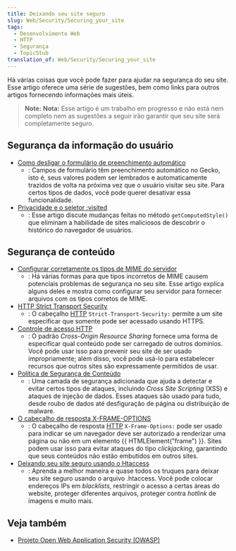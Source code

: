```yaml
---
title: Deixando seu site seguro
slug: Web/Security/Securing_your_site
tags:
  - Desenvolvimento Web
  - HTTP
  - Segurança
  - TopicStub
translation_of: Web/Security/Securing_your_site
---
```

Há várias coisas que você pode fazer para ajudar na segurança do seu site. Esse artigo oferece uma série de sugestões, bem como links para outros artigos fornecendo informações mais úteis.

> **Note:** **Nota:** Esse artigo é um trabalho em progresso e não está nem completo nem as sugestões a seguir irão garantir que seu site será completamente seguro.

## Segurança da informação do usuário

- [Como desligar o formulário de preenchimento automático](/en/How_to_Turn_Off_Form_Autocompletion "en/How to Turn Off Form Autocompletion")
  - : Campos de formulário têm preenchimento automático no Gecko, isto é, seus valores podem ser lembrados e automaticamente trazidos de volta na próxima vez que o usuário visitar seu site. Para certos tipos de dados, você pode querer desativar essa funcionalidade.
- [Privacidade e o seletor :visited](/en/CSS/Privacy_and_the_:visited_selector "en/CSS/Privacy and the :visited selector")
  - : Esse artigo discute mudanças feitas no método `getComputedStyle()` que eliminam a habilidade de sites maliciosos de descobrir o histórico do navegador de usuários.

## Segurança de conteúdo

- [Configurar corretamente os tipos de MIME do servidor](/en/Properly_Configuring_Server_MIME_Types "en/Properly Configuring Server MIME Types")
  - : Há várias formas para que tipos incorretos de MIME causem potenciais problemas de segurança no seu site. Esse artigo explica alguns deles e mostra como configurar seu servidor para fornecer arquivos com os tipos corretos de MIME.
- [HTTP Strict Transport Security](/en/Security/HTTP_Strict_Transport_Security "en/Security/HTTP Strict Transport Security")
  - : O cabeçalho [HTTP](/en/HTTP "en/HTTP") `Strict-Transport-Security:` permite a um site especificar que somente pode ser acessado usando HTTPS.
- [Controle de acesso HTTP](/En/HTTP_access_control "En/HTTP access control")
  - : O padrão _Cross-Origin Resource Sharing_ fornece uma forma de especificar qual conteúdo pode ser carregado de outros domínios. Você pode usar isso para prevenir seu site de ser usado impropriamente; além disso, você pode usá-lo para estabelecer recursos que outros sites são expressamente permitidos de usar.
- [Política de Segurança de Conteúdo](/en/Security/CSP "en/Security/CSP")
  - : Uma camada de segurança adicionada que ajuda a detectar e evitar certos tipos de ataques, incluindo _Cross Site Scripting_ (XSS) e ataques de injeção de dados. Esses ataques são usado para tudo, desde roubo de dados até desfiguração de página ou distribuição de malware.
- [O cabeçalho de resposta X-FRAME-OPTIONS](/pt-BR/docs/Web/HTTP/X-Frame-Options "en/The X-FRAME-OPTIONS response header")
  - : O cabeçalho de resposta [HTTP](/en/HTTP "en/HTTP") `X-Frame-Options:` pode ser usado para indicar se um navegador deve ser autorizado a renderizar uma página ou não em um elemento {{ HTMLElement("frame") }}. Sites podem usar isso para evitar ataques do tipo _clickjacking_, garantindo que seus conteúdos não estão embutidos em outros sites.
- [Deixando seu site seguro usando o Htaccess](https://wparena.com/how-to-secure-and-protect-wordpress-website-through-htaccess-file/ "en/Security/CSP")
  - : Aprenda a melhor maneira e quase todos os truques para deixar seu site seguro usando o arquivo .htaccess. Você pode colocar endereços IPs em _blacklists_, restringir o acesso a certas áreas do website, proteger diferentes arquivos, proteger contra _hotlink_ de imagens e muito mais.

## Veja também

- [Projeto Open Web Application Security (OWASP)](http://www.owasp.org/)
